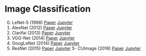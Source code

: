 # Image Classification

0. LeNet-5 (1998) [Paper]() [Jupyter]()
1. AlexNet (2012) [Paper](https://papers.nips.cc/paper/4824-imagenet-classification-with-deep-convolutional-neural-networks) [Jupyter](AlexNet.ipynb)
2. Clarifai (2013) [Paper]() [Jupyter]()
2. VGG-Net (2014) [Paper](https://arxiv.org/pdf/1409.1556.pdf) [Jupyter](VGGNet.ipynb)
3. GoogLeNet (2014) [Paper]() [Jupyter]()
4. ResNet (2015) [Paper]() [Jupyter]()
5- CUImage (2016) [Paper]() [Jupyter]()
